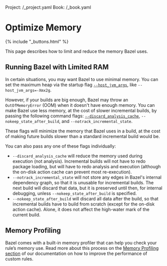 Project: /_project.yaml
Book: /_book.yaml


# Optimize Memory

{% include "_buttons.html" %}

This page describes how to limit and reduce the memory Bazel uses.

## Running Bazel with Limited RAM

In certain situations, you may want Bazel to use minimal memory. You can set the
maximum heap via the startup flag
[`--host_jvm_args`](/docs/user-manual#host-jvm-args),
like `--host_jvm_args=-Xmx2g`.

However, if your builds are big enough, Bazel may throw an `OutOfMemoryError`
(OOM) when it doesn't have enough memory. You can make Bazel use less memory, at
the cost of slower incremental builds, by passing the following command flags:
[`--discard_analysis_cache`](/docs/user-manual#discard-analysis-cache),
`--nokeep_state_after_build`, and `--notrack_incremental_state`.

These flags will minimize the memory that Bazel uses in a build, at the cost of
making future builds slower than a standard incremental build would be.

You can also pass any one of these flags individually:

 * `--discard_analysis_cache` will reduce the memory used during execution (not
analysis). Incremental builds will not have to redo package loading, but will
have to redo analysis and execution (although the on-disk action cache can
prevent most re-execution).
 * `--notrack_incremental_state` will not store any edges in Bazel's internal
 dependency graph, so that it is unusable for incremental builds. The next build
 will discard that data, but it is preserved until then, for internal debugging,
 unless `--nokeep_state_after_build` is specified.
 * `--nokeep_state_after_build` will discard all data after the build, so that
 incremental builds have to build from scratch (except for the on-disk action
 cache). Alone, it does not affect the high-water mark of the current build.

## Memory Profiling

Bazel comes with a built-in memory profiler that can help you check your rule’s
memory use. Read more about this process on the
[Memory Profiling section](/rules/performance#memory-profiling) of our
documentation on how to improve the performance of custom rules.

